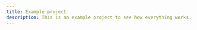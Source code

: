 ```yaml
---
title: Example project
description: This is an example project to see how everything works.
---
```

